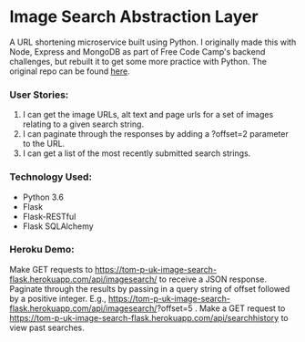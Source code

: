 # Image Search Abstraction Layer

A URL shortening microservice built using Python. I originally made this with Node, Express and MongoDB as part of Free Code Camp's backend challenges, but rebuilt it to get some more practice with Python. The original repo can be found [here](https://github.com/tom-p-uk/image-search-abstraction-layer).

### User Stories:

1. I can get the image URLs, alt text and page urls for a set of images relating to a given search string.
2. I can paginate through the responses by adding a ?offset=2 parameter to the URL.
3. I can get a list of the most recently submitted search strings.

### Technology Used:

* Python 3.6
* Flask
* Flask-RESTful
* Flask SQLAlchemy

### Heroku Demo:

Make GET requests to https://tom-p-uk-image-search-flask.herokuapp.com/api/imagesearch/<searchterm> to receive a JSON response.
Paginate through the results by passing in a query string of offset followed by a positive integer. E.g., https://tom-p-uk-image-search-flask.herokuapp.com/api/imagesearch/<searchterm>?offset=5 .
Make a GET request to https://tom-p-uk-image-search-flask.herokuapp.com/api/searchhistory to view past searches.
